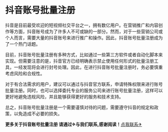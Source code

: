 # 抖音账号批量注册

抖音是目前最受欢迎的短视频社交平台之一，拥有数亿用户。在营销推广和内容创作等方面，抖音账号成为了许多人不可或缺的一部分。然而，对于一些营销公司或个人而言，需要大量的抖音账号来进行推广和操作。因此，抖音账号批量注册成为了一个热门话题。

目前，抖音账号批量注册有多种方式，比如通过一些第三方软件或者自动化脚本来实现。但需要注意的是，抖音官方已经明确表示禁止使用任何形式的批量注册工具，一经发现将会进行封号处理。因此，在进行抖音账号批量注册时，务必要慎重考虑风险和合规性。

对于有合法需求的用户，建议可以通过与抖音官方联系，申请特殊权限来进行账号批量注册。同时，也可以选择委托专业的服务公司来进行账号批量注册，这样可以更好地避免违规风险，并且能够获得更好的服务和技术支持。

总之，抖音账号批量注册是一个需要谨慎对待的问题，需要遵守抖音的规定和政策，以免造成不必要的损失。

**更多关于抖音账号批量注册 请通过✈与我们联系,感谢阅读！**[点我联系✈](https://vip.G208.com)